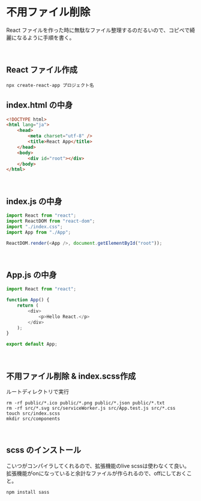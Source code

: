 # 不用ファイル削除

React ファイルを作った時に無駄なファイル整理するのだるいので、コピペで綺麗になるように手順を書く。

<br>

## React ファイル作成

```
npx create-react-app プロジェクト名
```

## index.html の中身

```html
<!DOCTYPE html>
<html lang="ja">
    <head>
        <meta charset="utf-8" />
        <title>React App</title>
    </head>
    <body>
        <div id="root"></div>
    </body>
</html>
```

<br>


## index.js の中身

```js
import React from "react";
import ReactDOM from "react-dom";
import "./index.css";
import App from "./App";

ReactDOM.render(<App />, document.getElementById("root"));
```

<br>

## App.js の中身

```js
import React from "react";

function App() {
    return (
        <div>
            <p>Hello React.</p>
        </div>
    );
}

export default App;
```

<br>

## 不用ファイル削除 & index.scss作成

ルートディレクトリで実行

```
rm -rf public/*.ico public/*.png public/*.json public/*.txt
rm -rf src/*.svg src/serviceWorker.js src/App.test.js src/*.css
touch src/index.scss
mkdir src/components
```

<br>

## scss のインストール
こいつがコンパイラしてくれるので、拡張機能のlive scssは使わなくて良い。  
拡張機能がonになっていると余計なファイルが作られるので、offにしておくこと。
```
npm install sass
```

